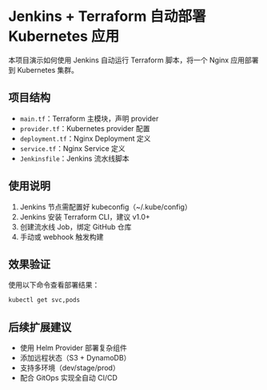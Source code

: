 # Jenkins + Terraform 自动部署 Kubernetes 应用

本项目演示如何使用 Jenkins 自动运行 Terraform 脚本，将一个 Nginx 应用部署到 Kubernetes 集群。

## 项目结构

- `main.tf`：Terraform 主模块，声明 provider
- `provider.tf`：Kubernetes provider 配置
- `deployment.tf`：Nginx Deployment 定义
- `service.tf`：Nginx Service 定义
- `Jenkinsfile`：Jenkins 流水线脚本

## 使用说明

1. Jenkins 节点需配置好 kubeconfig（~/.kube/config）
2. Jenkins 安装 Terraform CLI，建议 v1.0+
3. 创建流水线 Job，绑定 GitHub 仓库
4. 手动或 webhook 触发构建

## 效果验证

使用以下命令查看部署结果：

```bash
kubectl get svc,pods
```

## 后续扩展建议

- 使用 Helm Provider 部署复杂组件
- 添加远程状态（S3 + DynamoDB）
- 支持多环境（dev/stage/prod）
- 配合 GitOps 实现全自动 CI/CD
